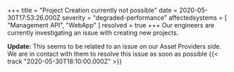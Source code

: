 +++
title = "Project Creation currently not possible"
date = 2020-05-30T17:53:26.000Z
severity = "degraded-performance"
affectedsystems = [
  "Management API",
  "WebApp"
]
resolved = true
+++
Our engineers are currently investigating an issue with creating new projects.

**Update:** This seems to be related to an issue on our Asset Providers side. We are in contact with them to resolve this issue as soon as possible {{< track "2020-05-30T18:10:00.000Z" >}}
